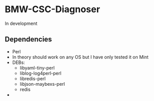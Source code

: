 # BMW-CSC-Diagnoser

In development

## Dependencies
   * Perl
   * In theory should work on any OS but I have only tested it on Mint
   * DEBs:
      * libyaml-tiny-perl
      * liblog-log4perl-perl
      * libredis-perl
      * libjson-maybexs-perl
      * redis
   * 